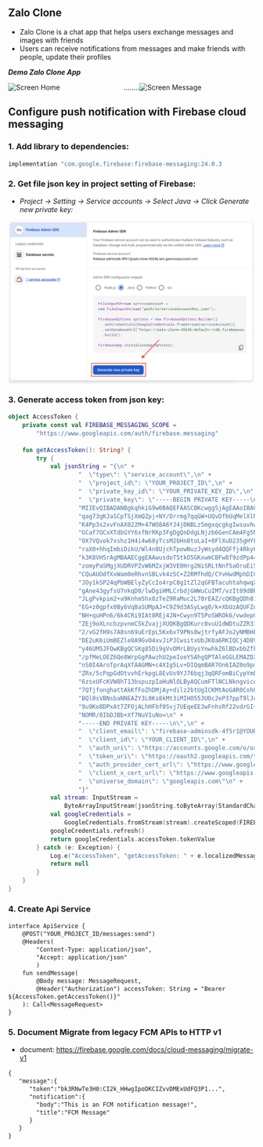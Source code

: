 ## Zalo Clone
- Zalo Clone is a chat app that helps users exchange messages and images with friends
- Users can receive notifications from messages and make friends with people, update their profiles

***Demo Zalo Clone App***
<div style="display: flex; justify-content: center;">
  <img src="https://github.com/user-attachments/assets/dace1fce-7f7c-4732-9b94-10975e807bd1" alt="Screen Home" width="250""/>
  ........
  <img src="https://github.com/user-attachments/assets/c04bf373-8642-43d0-97ca-68d387c24081" alt="Screen Message" width="250"/>
</div>

## Configure push notification with Firebase cloud messaging
### 1. Add library to dependencies:

  ``` bash
implementation "com.google.firebase:firebase-messaging:24.0.3
```

### 2. Get file json key in project setting of Firebase:
   
   - *Project -> Setting -> Service accounts -> Select Java -> Click Generate new private key:*
   <div style="display: flex; justify-content: center;">
      <img src="https://github.com/LinhAndroidDev/Zalo-Clone/blob/main/Screenshot%202024-12-07%20at%2013.14.38.png?raw=true" alt="Screen Home" width="800"/>
   </div>

### 3. Generate access token from json key:
```kotlin
object AccessToken {
    private const val FIREBASE_MESSAGING_SCOPE =
        "https://www.googleapis.com/auth/firebase.messaging"

    fun getAccessToken(): String? {
        try {
            val jsonString = "{\n" +
                    "  \"type\": \"service_account\",\n" +
                    "  \"project_id\": \"YOUR_PROJECT_ID\",\n" +
                    "  \"private_key_id\": \"YOUR_PRIVATE_KEY_ID\",\n" +
                    "  \"private_key\": \"-----BEGIN PRIVATE KEY-----\n" +
                    "MIIEvQIBADANBgkqhkiG9w0BAQEFAASCBKcwggSjAgEAAoIBAQCy7so6W2Qxq6EU\n" +
                    "qag73gKJaSCpTSjXmQZpj+NY/Orrmg7qqGW+UQvDfbUqMelXlNye8Wt7fxZRZlB9\n" +
                    "K4Pp3s2xvFnAX022M+47WO8A6YJ4jDNBLz5mgxqcgkgIwsuvhw49trRp1K0CiLwU\n" +
                    "GCaf7OCxXTdbGYY6sfNrRKp3FgDgQnDdgLNjzb6GenCAm4Fg5NB7KLJpCJYy0ZYB\n" +
                    "OX7VQvok7xshz1H4i4w68yTcsM2bHn8toLaI+0FlXuD235gHYFtLsWUXpZHpV8e3\n" +
                    "raX0+hhqImbiDikU/Wl4n8UjchTpowNuzJyWsyd4QQFfj4Rky0CMUizwOhUVqylI\n" +
                    "k3K8VHSrAgMBAAECggEAAwusdoTStkO5GKxwmCBFw8f9zdPp442PveE8memoJ/11\n" +
                    "zomyPaSMgjXUDRVPZvW6MZxjW3VE0Hrg2NiSRLtNnf5aOruEi5rjra/sVYQj++BL\n" +
                    "CQuAUOdfXxWam0eRhvnSBLvk4z5C+Z2RMfhdQ/CYvHwdMphDICGiRoujKSa/OhHw\n" +
                    "JOy1kSP24qPbWBElyZyCcIo4rpC8gItZl2qGFBTacuhtahqwqXOhEQJJuruHNM1q\n" +
                    "gAne43gyfsU7nkqD0/lwDgiHMLCrbdjGWWuCuIMT/vzIt89dBR/EUVeAEQYUzZ6a\n" +
                    "JLgPvkpim2+a9Knhm5hx8zTeZ9RaMuc2L70rEAZ/cQKBgQDh81DIdfg/8vr96w17\n" +
                    "EG+z0gpfx0By6VqBaSUMpAJ+C9Z9d3ASyLwg0/k+XbUzAQUFZd4kHaSv4aQaKs5B\n" +
                    "NH+quHPn6/6k4CRi9IAt8REj4JN+Cwyn9T5PoSWROk6/vwdep0uobG1A1fBSsQnW\n" +
                    "ZEj9oXLncbzpvnmC5kZvajjXUQKBgQDKurc0vuU1dWDtuZZR33p+THsaHFmfCMgs\n" +
                    "2/vG2fH9s7A8sn69uErEpL5Kx6xT9PNs0wjtrfyAFJo2yNMBHEEvYIDLQ1Jx6K4+\n" +
                    "DE2uK6iUmBEZle0A9GvO4xvJiPJCwsitxUbJK0a6RKIQCj4D89/iYXJ3P6nMnatC\n" +
                    "y46UM5JFOwKBgQCSKg85Di9gVvOMrLBUysYnwhkZ6lBDxbbZfkYMTlCab1f6Y/go\n" +
                    "/pfMeLOEZ6Qe8WrpGgPAwzhU2peIoeY5AhgQPTAleGGLEMAZD2eX0Jkw50ciQ02V\n" +
                    "nS0I4AroTprAqXfAAGMN+c4XIg5Lv+DIQqmBAR7On6IAZ0o9pm8sBb/tcQKBgHLe\n" +
                    "ZRx/5cPqpGdOtvvhErkpgL8EvUs9YJ76bqj3qQRFomBiCypYmBTf++rHRL+1lZBd\n" +
                    "6zsxUFcKVW8hT13bspuzpIaHuNlOLByAQCumFTlNCLNkngvicouhZ4dED3EAiVDc\n" +
                    "7QTjfonghattAkKfFoZhDMjAy+dilz2btUgICKMtAoGAR0CohUE2XOyZ9UpEoYrr\n" +
                    "BQl0sVBNsbaNNEAZY3L0Ks8kMt3iMIHO553UOc2eP37ppT9lJoNchnjUpDJBQUOA\n" +
                    "9u9Ko8DPxAt7ZFOjALhHFbf0Svj7UEqeEE3wFnhsRf22vdrGI+dvdsXzWzz6p/7k\n" +
                    "NOMR/8IbDJBb+Xf7NuV1uNo=\n" +
                    "-----END PRIVATE KEY-----\n\",\n" +
                    "  \"client_email\": \"firebase-adminsdk-4f5r1@YOUR_PROJECT_ID.iam.gserviceaccount.com\",\n" +
                    "  \"client_id\": \"YOUR_CLIENT_ID\",\n" +
                    "  \"auth_uri\": \"https://accounts.google.com/o/oauth2/auth\",\n" +
                    "  \"token_uri\": \"https://oauth2.googleapis.com/token\",\n" +
                    "  \"auth_provider_cert_url\": \"https://www.googleapis.com/oauth2/v1/certs\",\n" +
                    "  \"client_x_cert_url\": \"https://www.googleapis.com/robot/v1/metadata/x509/firebase-adminsdk-4f5r1%40YOUR_PROJECT_ID.iam.gserviceaccount.com\",\n" +
                    "  \"universe_domain\": \"googleapis.com\"\n" +
                    "}"
            val stream: InputStream =
                ByteArrayInputStream(jsonString.toByteArray(StandardCharsets.UTF_8))
            val googleCredentials =
                GoogleCredentials.fromStream(stream).createScoped(FIREBASE_MESSAGING_SCOPE)
            googleCredentials.refresh()
            return googleCredentials.accessToken.tokenValue
        } catch (e: Exception) {
            Log.e("AccessToken", "getAccessToken: " + e.localizedMessage)
            return null
        }
    }
}
```

### 4. Create Api Service
```
interface ApiService {
    @POST("YOUR_PROJECT_ID/messages:send")
    @Headers(
        "Content-Type: application/json",
        "Accept: application/json"
        )
    fun sendMessage(
        @Body message: MessageRequest,
        @Header("Authorization") accessToken: String = "Bearer ${AccessToken.getAccessToken()}"
    ): Call<MessageRequest>
}
```

### 5. Document Migrate from legacy FCM APIs to HTTP v1
- document: https://firebase.google.com/docs/cloud-messaging/migrate-v1
```
{
   "message":{
      "token":"bk3RNwTe3H0:CI2k_HHwgIpoDKCIZvvDMExUdFQ3P1...",
      "notification":{
        "body":"This is an FCM notification message!",
        "title":"FCM Message"
      }
   }
}
```
